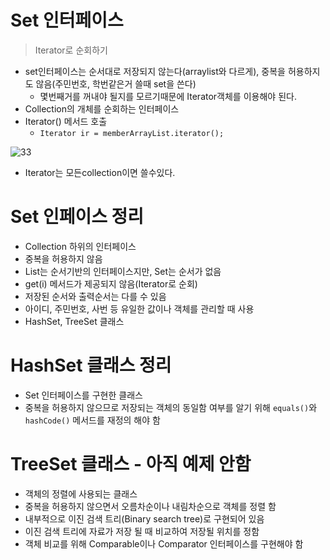 
# Set 인터페이스

> Iterator로 순회하기

+ set인터페이스는 순서대로 저장되지 않는다(arraylist와 다르게), 중복을 허용하지도 않음(주민번호, 학번같은거 쓸때 set을 쓴다)
  - 몇번째거를 꺼내야 될지를 모르기때문에 Iterator객체를 이용해야 된다.
+ Collection의 개체를 순회하는 인터페이스
+ Iterator() 메서드 호출
  - `` Iterator ir = memberArrayList.iterator(); ``

![33](https://user-images.githubusercontent.com/49984996/77218149-9bee9b80-6b6b-11ea-9fbb-cb8df3978d9a.jpg)

+ Iterator는 모든collection이면 쓸수있다.


# Set 인페이스 정리

+ Collection 하위의 인터페이스
+ 중복을 허용하지 않음
+ List는 순서기반의 인터페이스지만, Set는 순서가 없음
+ get(i) 메서드가 제공되지 않음(Iterator로 순회)
+ 저장된 순서와 출력순서는 다를 수 있음
+ 아이디, 주민번호, 사번 등 유일한 값이나 객체를 관리할 때 사용
+ HashSet, TreeSet 클래스

# HashSet 클래스 정리

+ Set 인터페이스를 구현한 클래스
+ 중복을 허용하지 않으므로 저장되는 객체의 동일함 여부를 알기 위해 ```equals()```와 
```hashCode()``` 메서드를 재정의 해야 함

# TreeSet 클래스 - 아직 예제 안함
+ 객체의 정렬에 사용되는 클래스
+ 중복을 허용하지 않으면서 오름차순이나 내림차순으로 객체를 정렬 함
+ 내부적으로 이진 검색 트리(Binary search tree)로 구현되어 있음
+ 이진 검색 트리에 자료가 저장 될 때 비교하여 저장될 위치를 정함
+ 객체 비교를 위해 Comparable이나 Comparator 인터페이스를 구현해야 함
